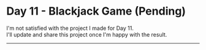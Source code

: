 # Day 11 - Blackjack Game (Pending)

I'm not satisfied with the project I made for Day 11.  
I'll update and share this project once I'm happy with the result.

---
